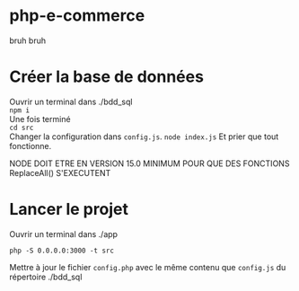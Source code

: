 # php-e-commerce
bruh bruh   

# Créer la base de données
Ouvrir un terminal dans ./bdd_sql  
```npm i```   
Une fois terminé    
```cd src```    
Changer la configuration dans ```config.js```.
```node index.js```
Et prier que tout fonctionne.    

NODE DOIT ETRE EN VERSION 15.0 MINIMUM POUR QUE DES FONCTIONS ReplaceAll() S'EXECUTENT

# Lancer le projet
Ouvrir un terminal dans ./app

```php -S 0.0.0.0:3000 -t src```

Mettre à jour le fichier ```config.php``` avec le même contenu que ```config.js``` du répertoire ./bdd_sql
